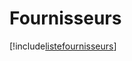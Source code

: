 # Fournisseurs

[!include[listefournisseurs](fournisseurs.listefournisseurs.autogen.md)]






































